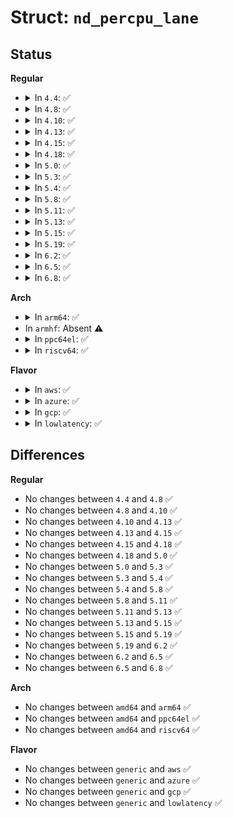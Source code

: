 # Struct: <code>nd_percpu_lane</code>

## Status
<b>Regular</b>
<ul>
<li>
<details>
<summary>In <code>4.4</code>: ✅</summary>

```c
struct nd_percpu_lane {
    int count;
    spinlock_t lock;
};
```
</details>
</li>
<li>
<details>
<summary>In <code>4.8</code>: ✅</summary>

```c
struct nd_percpu_lane {
    int count;
    spinlock_t lock;
};
```
</details>
</li>
<li>
<details>
<summary>In <code>4.10</code>: ✅</summary>

```c
struct nd_percpu_lane {
    int count;
    spinlock_t lock;
};
```
</details>
</li>
<li>
<details>
<summary>In <code>4.13</code>: ✅</summary>

```c
struct nd_percpu_lane {
    int count;
    spinlock_t lock;
};
```
</details>
</li>
<li>
<details>
<summary>In <code>4.15</code>: ✅</summary>

```c
struct nd_percpu_lane {
    int count;
    spinlock_t lock;
};
```
</details>
</li>
<li>
<details>
<summary>In <code>4.18</code>: ✅</summary>

```c
struct nd_percpu_lane {
    int count;
    spinlock_t lock;
};
```
</details>
</li>
<li>
<details>
<summary>In <code>5.0</code>: ✅</summary>

```c
struct nd_percpu_lane {
    int count;
    spinlock_t lock;
};
```
</details>
</li>
<li>
<details>
<summary>In <code>5.3</code>: ✅</summary>

```c
struct nd_percpu_lane {
    int count;
    spinlock_t lock;
};
```
</details>
</li>
<li>
<details>
<summary>In <code>5.4</code>: ✅</summary>

```c
struct nd_percpu_lane {
    int count;
    spinlock_t lock;
};
```
</details>
</li>
<li>
<details>
<summary>In <code>5.8</code>: ✅</summary>

```c
struct nd_percpu_lane {
    int count;
    spinlock_t lock;
};
```
</details>
</li>
<li>
<details>
<summary>In <code>5.11</code>: ✅</summary>

```c
struct nd_percpu_lane {
    int count;
    spinlock_t lock;
};
```
</details>
</li>
<li>
<details>
<summary>In <code>5.13</code>: ✅</summary>

```c
struct nd_percpu_lane {
    int count;
    spinlock_t lock;
};
```
</details>
</li>
<li>
<details>
<summary>In <code>5.15</code>: ✅</summary>

```c
struct nd_percpu_lane {
    int count;
    spinlock_t lock;
};
```
</details>
</li>
<li>
<details>
<summary>In <code>5.19</code>: ✅</summary>

```c
struct nd_percpu_lane {
    int count;
    spinlock_t lock;
};
```
</details>
</li>
<li>
<details>
<summary>In <code>6.2</code>: ✅</summary>

```c
struct nd_percpu_lane {
    int count;
    spinlock_t lock;
};
```
</details>
</li>
<li>
<details>
<summary>In <code>6.5</code>: ✅</summary>

```c
struct nd_percpu_lane {
    int count;
    spinlock_t lock;
};
```
</details>
</li>
<li>
<details>
<summary>In <code>6.8</code>: ✅</summary>

```c
struct nd_percpu_lane {
    int count;
    spinlock_t lock;
};
```
</details>
</li>
</ul>
<b>Arch</b>
<ul>
<li>
<details>
<summary>In <code>arm64</code>: ✅</summary>

```c
struct nd_percpu_lane {
    int count;
    spinlock_t lock;
};
```
</details>
</li>
<li>
In <code>armhf</code>: Absent ⚠️
</li>
<li>
<details>
<summary>In <code>ppc64el</code>: ✅</summary>

```c
struct nd_percpu_lane {
    int count;
    spinlock_t lock;
};
```
</details>
</li>
<li>
<details>
<summary>In <code>riscv64</code>: ✅</summary>

```c
struct nd_percpu_lane {
    int count;
    spinlock_t lock;
};
```
</details>
</li>
</ul>
<b>Flavor</b>
<ul>
<li>
<details>
<summary>In <code>aws</code>: ✅</summary>

```c
struct nd_percpu_lane {
    int count;
    spinlock_t lock;
};
```
</details>
</li>
<li>
<details>
<summary>In <code>azure</code>: ✅</summary>

```c
struct nd_percpu_lane {
    int count;
    spinlock_t lock;
};
```
</details>
</li>
<li>
<details>
<summary>In <code>gcp</code>: ✅</summary>

```c
struct nd_percpu_lane {
    int count;
    spinlock_t lock;
};
```
</details>
</li>
<li>
<details>
<summary>In <code>lowlatency</code>: ✅</summary>

```c
struct nd_percpu_lane {
    int count;
    spinlock_t lock;
};
```
</details>
</li>
</ul>

## Differences
<b>Regular</b>
<ul>
<li>
No changes between <code>4.4</code> and <code>4.8</code> ✅
</li>
<li>
No changes between <code>4.8</code> and <code>4.10</code> ✅
</li>
<li>
No changes between <code>4.10</code> and <code>4.13</code> ✅
</li>
<li>
No changes between <code>4.13</code> and <code>4.15</code> ✅
</li>
<li>
No changes between <code>4.15</code> and <code>4.18</code> ✅
</li>
<li>
No changes between <code>4.18</code> and <code>5.0</code> ✅
</li>
<li>
No changes between <code>5.0</code> and <code>5.3</code> ✅
</li>
<li>
No changes between <code>5.3</code> and <code>5.4</code> ✅
</li>
<li>
No changes between <code>5.4</code> and <code>5.8</code> ✅
</li>
<li>
No changes between <code>5.8</code> and <code>5.11</code> ✅
</li>
<li>
No changes between <code>5.11</code> and <code>5.13</code> ✅
</li>
<li>
No changes between <code>5.13</code> and <code>5.15</code> ✅
</li>
<li>
No changes between <code>5.15</code> and <code>5.19</code> ✅
</li>
<li>
No changes between <code>5.19</code> and <code>6.2</code> ✅
</li>
<li>
No changes between <code>6.2</code> and <code>6.5</code> ✅
</li>
<li>
No changes between <code>6.5</code> and <code>6.8</code> ✅
</li>
</ul>
<b>Arch</b>
<ul>
<li>
No changes between <code>amd64</code> and <code>arm64</code> ✅
</li>
<li>
No changes between <code>amd64</code> and <code>ppc64el</code> ✅
</li>
<li>
No changes between <code>amd64</code> and <code>riscv64</code> ✅
</li>
</ul>
<b>Flavor</b>
<ul>
<li>
No changes between <code>generic</code> and <code>aws</code> ✅
</li>
<li>
No changes between <code>generic</code> and <code>azure</code> ✅
</li>
<li>
No changes between <code>generic</code> and <code>gcp</code> ✅
</li>
<li>
No changes between <code>generic</code> and <code>lowlatency</code> ✅
</li>
</ul>
